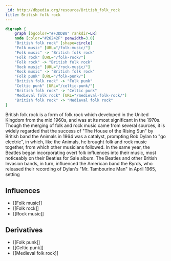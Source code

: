 ```yaml
---
_id: http://dbpedia.org/resource/British_folk_rock
title: British folk rock
---
```


```dot
digraph {
	graph [bgcolor="#F3DDB8" rankdir=LR]
	node [color="#26242F" penwidth=3.0]
	"British folk rock" [shape=circle]
	"Folk music" [URL="/folk-music/"]
	"Folk music" -> "British folk rock"
	"Folk rock" [URL="/folk-rock/"]
	"Folk rock" -> "British folk rock"
	"Rock music" [URL="/rock-music/"]
	"Rock music" -> "British folk rock"
	"Folk punk" [URL="/folk-punk/"]
	"British folk rock" -> "Folk punk"
	"Celtic punk" [URL="/celtic-punk/"]
	"British folk rock" -> "Celtic punk"
	"Medieval folk rock" [URL="/medieval-folk-rock/"]
	"British folk rock" -> "Medieval folk rock"
}
```

British folk rock is a form of folk rock which developed in the United Kingdom from the mid 1960s, and was at its most significant in the 1970s. Though the merging of folk and rock music came from several sources, it is widely regarded that the success of "The House of the Rising Sun" by British band the Animals in 1964 was a catalyst, prompting Bob Dylan to "go electric", in which, like the Animals, he brought folk and rock music together, from which other musicians followed. In the same year, the Beatles began incorporating overt folk influences into their music, most noticeably on their Beatles for Sale album. The Beatles and other British Invasion bands, in turn, influenced the American band the Byrds, who released their recording of Dylan's "Mr. Tambourine Man" in April 1965, setting 

## Influences
- [[Folk music]]
- [[Folk rock]]
- [[Rock music]]

## Derivatives
- [[Folk punk]]
- [[Celtic punk]]
- [[Medieval folk rock]]
